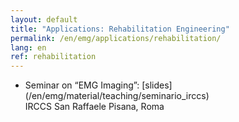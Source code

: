 ```yaml
---
layout: default
title: "Applications: Rehabilitation Engineering"
permalink: /en/emg/applications/rehabilitation/
lang: en
ref: rehabilitation
---
```


<ul>
    <li>
        Seminar on “EMG Imaging”: [slides](/en/emg/material/teaching/seminario_irccs)<br/>
        IRCCS San Raffaele Pisana, Roma
    </li>
<ul>